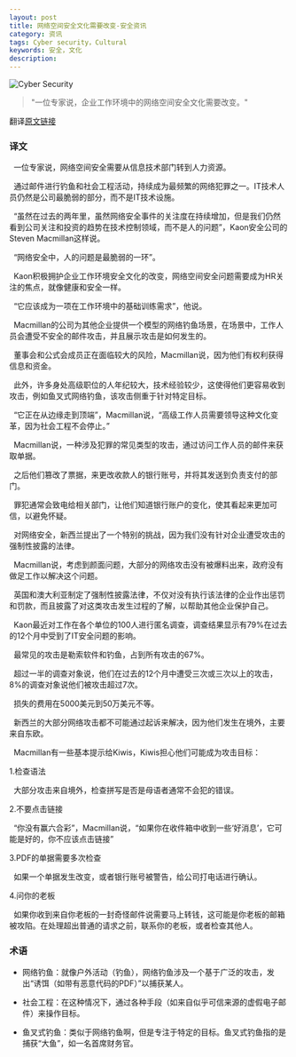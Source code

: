```yaml
---
layout: post
title: 网络空间安全文化需要改变-安全资讯
category: 资讯
tags: Cyber security，Cultural
keywords: 安全，文化
description: 
---
```


![Cyber Security]({{site.CDN_PATH}}/public/image/20170212_cyber_security_1.jpg)
>"一位专家说，企业工作环境中的网络空间安全文化需要改变。"

翻译<a href="http://www.nzherald.co.nz/business/news/article.cfm?c_id=3&objectid=11797729">原文链接</a>

### 译文
&nbsp;&nbsp;一位专家说，网络空间安全需要从信息技术部门转到人力资源。

&nbsp;&nbsp;通过邮件进行钓鱼和社会工程活动，持续成为最频繁的网络犯罪之一。IT技术人员仍然是公司最脆弱的部分，而不是IT技术设施。

&nbsp;&nbsp;“虽然在过去的两年里，虽然网络安全事件的关注度在持续增加，但是我们仍然看到公司关注和投资的趋势在技术控制领域，而不是人的问题”，Kaon安全公司的Steven Macmillan这样说。

&nbsp;&nbsp;“网络安全中，人的问题是最脆弱的一环”。

&nbsp;&nbsp;Kaon积极拥护企业工作环境安全文化的改变，网络空间安全问题需要成为HR关注的焦点，就像健康和安全一样。

&nbsp;&nbsp;“它应该成为一项在工作环境中的基础训练需求”，他说。

&nbsp;&nbsp;Macmillan的公司为其他企业提供一个模型的网络钓鱼场景，在场景中，工作人员会遭受不安全的邮件攻击，并且展示攻击是如何发生的。

&nbsp;&nbsp;董事会和公式会成员正在面临较大的风险，Macmillan说，因为他们有权利获得信息和资金。

&nbsp;&nbsp;此外，许多身处高级职位的人年纪较大，技术经验较少，这使得他们更容易收到攻击，例如鱼叉式网络钓鱼，该攻击侧重于针对特定目标。

&nbsp;&nbsp;“它正在从边缘走到顶端”，Macmillan说，“高级工作人员需要领导这种文化变革，因为社会工程不会停止。”

&nbsp;&nbsp;Macmillan说，一种涉及犯罪的常见类型的攻击，通过访问工作人员的邮件来获取单据。

&nbsp;&nbsp;之后他们篡改了票据，来更改收款人的银行账号，并将其发送到负责支付的部门。

&nbsp;&nbsp;罪犯通常会致电给相关部门，让他们知道银行账户的变化，使其看起来更加可信，以避免怀疑。

&nbsp;&nbsp;对网络安全，新西兰提出了一个特别的挑战，因为我们没有针对企业遭受攻击的强制性披露的法律。

&nbsp;&nbsp;Macmillan说，考虑到颜面问题，大部分的网络攻击没有被爆料出来，政府没有做足工作以解决这个问题。

&nbsp;&nbsp;英国和澳大利亚制定了强制性披露法律，不仅对没有执行该法律的企业作出惩罚和罚款，而且披露了对这类攻击发生过程的了解，以帮助其他企业保护自己。

&nbsp;&nbsp;Kaon最近对工作在各个单位的100人进行匿名调查，调查结果显示有79%在过去的12个月中受到了IT安全问题的影响。

&nbsp;&nbsp;最常见的攻击是勒索软件和钓鱼，占到所有攻击的67%。

&nbsp;&nbsp;超过一半的调查对象说，他们在过去的12个月中遭受三次或三次以上的攻击，8%的调查对象说他们被攻击超过7次。

&nbsp;&nbsp;损失的费用在5000美元到50万美元不等。

&nbsp;&nbsp;新西兰的大部分网络攻击都不可能通过起诉来解决，因为他们发生在境外，主要来自东欧。

&nbsp;&nbsp;Macmillan有一些基本提示给Kiwis，Kiwis担心他们可能成为攻击目标：

1.检查语法

&nbsp;&nbsp;大部分攻击来自境外，检查拼写是否是母语者通常不会犯的错误。

2.不要点击链接

&nbsp;&nbsp;“你没有赢六合彩”，Macmillan说，“如果你在收件箱中收到一些‘好消息’，它可能是好的，你不应该点击链接”

3.PDF的单据需要多次检查

&nbsp;&nbsp;如果一个单据发生改变，或者银行账号被警告，给公司打电话进行确认。

4.问你的老板

&nbsp;&nbsp;如果你收到来自你老板的一封奇怪邮件说需要马上转钱，这可能是你老板的邮箱被攻陷。在处理超出普通的请求之前，联系你的老板，或者检查其他人。

### 术语

- 网络钓鱼：就像户外活动（钓鱼），网络钓鱼涉及一个基于广泛的攻击，发出“诱饵（如带有恶意代码的PDF）”以捕获某人。

- 社会工程：在这种情况下，通过各种手段（如来自似乎可信来源的虚假电子邮件）来操作目标。

- 鱼叉式钓鱼：类似于网络钓鱼啊，但是专注于特定的目标。鱼叉式钓鱼指的是捕获“大鱼”，如一名首席财务官。